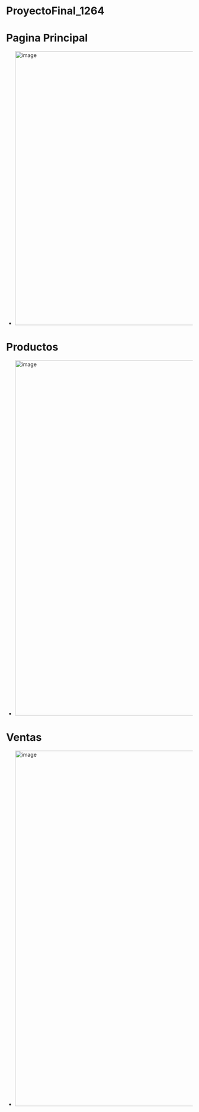 # ProyectoFinal_1264
# Pagina Principal
- <img width="739" alt="image" src="https://github.com/user-attachments/assets/43866aa8-838d-426e-a554-2d6b63a289da">
# Productos
- <img width="958" alt="image" src="https://github.com/user-attachments/assets/921bce3f-c547-4a46-a3a1-3f7952819e10">
# Ventas
- <img width="959" alt="image" src="https://github.com/user-attachments/assets/bba6914e-f603-422e-9191-2cfe4b2d6d15">
